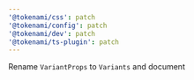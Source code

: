 ```yaml
---
'@tokenami/css': patch
'@tokenami/config': patch
'@tokenami/dev': patch
'@tokenami/ts-plugin': patch
---
```


Rename `VariantProps` to `Variants` and document
